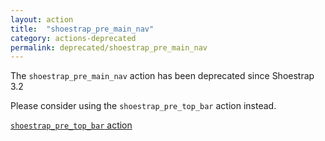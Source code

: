 ```yaml
---
layout: action
title:  "shoestrap_pre_main_nav"
category: actions-deprecated
permalink: deprecated/shoestrap_pre_main_nav
---
```


The `shoestrap_pre_main_nav` action has been deprecated since Shoestrap 3.2

Please consider using the `shoestrap_pre_top_bar` action instead.

<a class="button" href="/actions/shoestrap_pre_top_bar">`shoestrap_pre_top_bar` action</a>